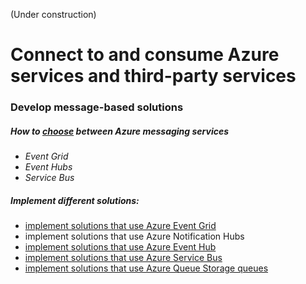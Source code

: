 (Under construction)
# Connect to and consume Azure services and third-party services

### Develop message-based solutions
##### How to [choose](https://docs.microsoft.com/en-us/azure/event-grid/compare-messaging-services?WT.mc_id=thomasmaurer-blog-thmaure) between Azure messaging services
- *Event Grid*
- *Event Hubs* 
- *Service Bus*

##### Implement different solutions:
* [implement solutions that use Azure Event Grid](event_grid/)
* implement solutions that use Azure Notification Hubs
* [implement solutions that use Azure Event Hub](event_hub/)
* [implement solutions that use Azure Service Bus](service_bus/)
* [implement solutions that use Azure Queue Storage queues](queue_storage/)

